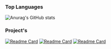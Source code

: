### Top Languages

![Anurag's GitHub stats](https://github-readme-stats.vercel.app/api?username=Illum1ii&show_icons=true)


### Project's
[![Readme Card](https://github-readme-stats.vercel.app/api/pin/?username=Illum1ii&repo=shiny-finder&&theme=)](https://github.com/Illum1ii/shiny-finder)
[![Readme Card](https://github-readme-stats.vercel.app/api/pin/?username=Illum1ii&repo=shiny-finder&&theme=)](https://github.com/Illum1ii/hypixel-skyblock-data)
[![Readme Card](https://github-readme-stats.vercel.app/api/pin/?username=Illum1ii&repo=shiny-finder&&theme=)](https://github.com/Illum1ii/stonks-portal-data)
